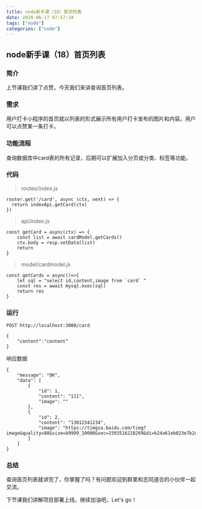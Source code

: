 ```yaml
---
title: node新手课（18）首页列表
date: 2020-06-17 07:57:34
tags: ["node"]
categories: ["node"]
---
```


## node新手课（18）首页列表

### 简介

上节课我们讲了点赞，今天我们来讲查询首页列表。

### 需求

用户打卡小程序的首页就以列表的形式展示所有用户打卡发布的图片和内容。用户可以点赞某一条打卡。

### 功能流程

查询数据库中card表的所有记录，后期可以扩展加入分页或分类、标签等功能。

### 代码

> routes/index.js

``` 
router.get('/card', async (ctx, next) => {
  return indexApi.getCard(ctx)
})
```

> api/index.js

``` 
const getCard = async(ctx) => {
    const list = await cardModel.getCards()
    ctx.body = resp.setData(list)
    return
}
```

> model/cardmodel.js

``` 
const getCards = async()=>{
    let sql = "select id,content,image from `card` "
    const res = await mysql.exec(sql) 
    return res
}
```

### 运行

``` 
POST http://localhost:3000/card

{
    "content":"content"
}
```

响应数据

``` 
{
    "message": "OK",
    "data": [
        {
            "id": 1,
            "content": "111",
            "image": ""
        },
        {
            "id": 2,
            "content": "13012341234",
            "image": "https://timgsa.baidu.com/timg?image&quality=80&size=b9999_10000&sec=1593516228269&di=b24a61eb023e7b2d324c77921960d1f7&imgtype=0&src=http%3A%2F%2Fa3.att.hudong.com%2F14%2F75%2F01300000164186121366756803686.jpg"
        }
    ]
}
```

### 总结

查询首页列表就讲完了，你掌握了吗？有问题欢迎到群里和志同道合的小伙伴一起交流。

下节课我们讲解项目部署上线，继续加油吧，Let's go！
